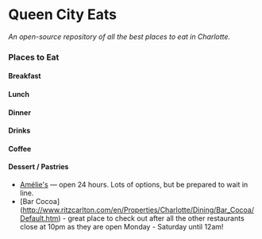 # Queen City Eats

_An open-source repository of all the best places to eat in Charlotte._

### Places to Eat

#### Breakfast

#### Lunch

#### Dinner

#### Drinks

#### Coffee

#### Dessert / Pastries
- [Amélie's](http://www.ameliesfrenchbakery.com/) — open 24 hours. Lots of options, but be prepared to wait in line.
- [Bar Cocoa] (http://www.ritzcarlton.com/en/Properties/Charlotte/Dining/Bar_Cocoa/Default.htm) - great place to check out after all the other restaurants close at 10pm as they are open Monday - Saturday until 12am!
